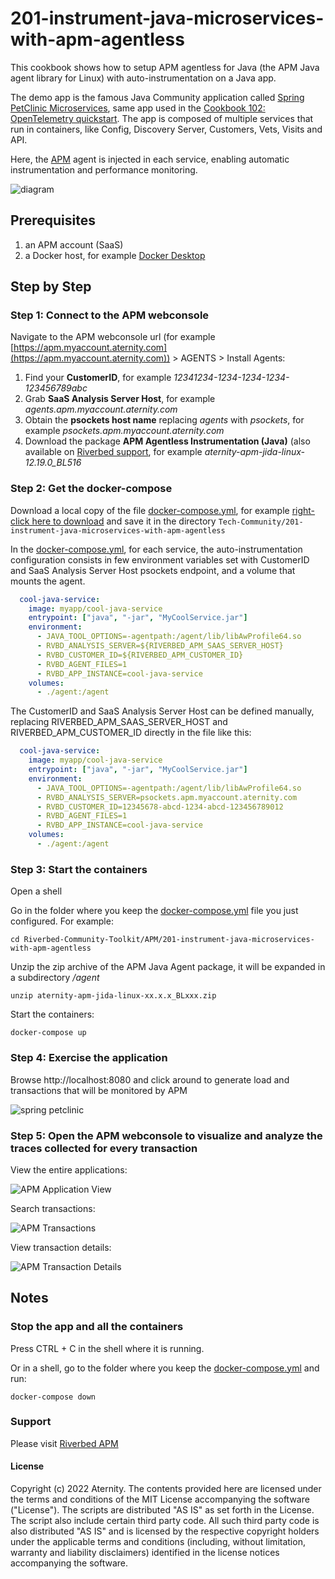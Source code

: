 # 201-instrument-java-microservices-with-apm-agentless

This cookbook shows how to setup APM agentless for Java (the APM Java agent library for Linux) with auto-instrumentation on a Java app.

The demo app is the famous Java Community application called [Spring PetClinic Microservices](https://github.com/spring-petclinic/spring-petclinic-microservices), same app used in the [Cookbook 102: OpenTelemetry quickstart](../102-opentelemetry-spring-demo-app). The app is composed of multiple services that run in containers, like Config, Discovery Server, Customers, Vets, Visits and API.

Here, the [APM](https://www.riverbed.com/products/application-performance-monitoring) agent is injected in each service, enabling automatic instrumentation and performance monitoring. 

![diagram](images/201-diagram.png)

## Prerequisites

1. an APM account (SaaS)
2. a Docker host, for example [Docker Desktop](https://www.docker.com/products/docker-desktop)

## Step by Step

### Step 1: Connect to the APM webconsole

Navigate to the APM webconsole url (for example [https://apm.myaccount.aternity.com](https://apm.myaccount.aternity.com)) > AGENTS > Install Agents:

1. Find your **CustomerID**, for example *12341234-1234-1234-1234-123456789abc*
2. Grab **SaaS Analysis Server Host**, for example *agents.apm.myaccount.aternity.com*
3. Obtain the **psockets host name** replacing *agents* with *psockets*, for example *psockets.apm.myaccount.aternity.com*
4. Download the package **APM Agentless Instrumentation (Java)** (also available on [Riverbed support](https://support.riverbed.com/content/support/software/aternity-dem/aternity-apm.html), for example *aternity-apm-jida-linux-12.19.0_BL516*

### Step 2: Get the docker-compose

Download a local copy of the file [docker-compose.yml](docker-compose.yml), for example  [right-click here to download](https://raw.githubusercontent.com/riverbed/Riverbed-Community-Toolkit/refs/heads/master/APM/201-instrument-java-microservices-with-apm-agentless/docker-compose.yml) and save it in the directory `Tech-Community/201-instrument-java-microservices-with-apm-agentless`

In the [docker-compose.yml](docker-compose.yml), for each service, the auto-instrumentation configuration consists in few environment variables set with CustomerID and SaaS Analysis Server Host psockets endpoint, and a volume that mounts the agent.

```yaml
  cool-java-service:
    image: myapp/cool-java-service
    entrypoint: ["java", "-jar", "MyCoolService.jar"]
    environment:
      - JAVA_TOOL_OPTIONS=-agentpath:/agent/lib/libAwProfile64.so
      - RVBD_ANALYSIS_SERVER=${RIVERBED_APM_SAAS_SERVER_HOST}
      - RVBD_CUSTOMER_ID=${RIVERBED_APM_CUSTOMER_ID}
      - RVBD_AGENT_FILES=1
      - RVBD_APP_INSTANCE=cool-java-service
    volumes:
      - ./agent:/agent
```

The CustomerID and SaaS Analysis Server Host can be defined manually, replacing RIVERBED_APM_SAAS_SERVER_HOST and RIVERBED_APM_CUSTOMER_ID directly in the file like this:

```yaml
  cool-java-service:
    image: myapp/cool-java-service
    entrypoint: ["java", "-jar", "MyCoolService.jar"]
    environment:
      - JAVA_TOOL_OPTIONS=-agentpath:/agent/lib/libAwProfile64.so
      - RVBD_ANALYSIS_SERVER=psockets.apm.myaccount.aternity.com
      - RVBD_CUSTOMER_ID=12345678-abcd-1234-abcd-123456789012
      - RVBD_AGENT_FILES=1
      - RVBD_APP_INSTANCE=cool-java-service
    volumes:
      - ./agent:/agent
```


### Step 3: Start the containers

Open a shell

Go in the folder where you keep the [docker-compose.yml](docker-compose.yml) file you just configured. For example:

```shell
cd Riverbed-Community-Toolkit/APM/201-instrument-java-microservices-with-apm-agentless
```

Unzip the zip archive of the APM Java Agent package, it will be expanded in a subdirectory */agent*

```shell
unzip aternity-apm-jida-linux-xx.x.x_BLxxx.zip
```

Start the containers:

```shell
docker-compose up
```

### Step 4: Exercise the application

Browse http://localhost:8080 and click around to generate load and transactions that will be monitored by APM

![spring petclinic](images/spring-petclinic.png)

### Step 5: Open the APM webconsole to visualize and analyze the traces collected for every transaction

View the entire applications:

![APM Application View](images/aternity-apm-spring-petclinic-application-view.png)

Search transactions:

![APM Transactions](images/aternity-apm-spring-petclinic-transactions.png)

View transaction details:

![APM Transaction Details](images/aternity-apm-spring-petclinic-transaction-detail.png)

## Notes 

### Stop the app and all the containers

Press CTRL + C in the shell where it is running.

Or in a shell, go to the folder where you keep the [docker-compose.yml](docker-compose.yml) and run:

```shell
docker-compose down
```

### Support

Please visit [Riverbed APM](https://www.riverbed.com/products/application-performance-monitoring)

#### License

Copyright (c) 2022 Aternity. The contents provided here are licensed under the terms and conditions of the MIT License accompanying the software ("License"). The scripts are distributed "AS IS" as set forth in the License. The script also include certain third party code. All such third party code is also distributed "AS IS" and is licensed by the respective copyright holders under the applicable terms and conditions (including, without limitation, warranty and liability disclaimers) identified in the license notices accompanying the software.
